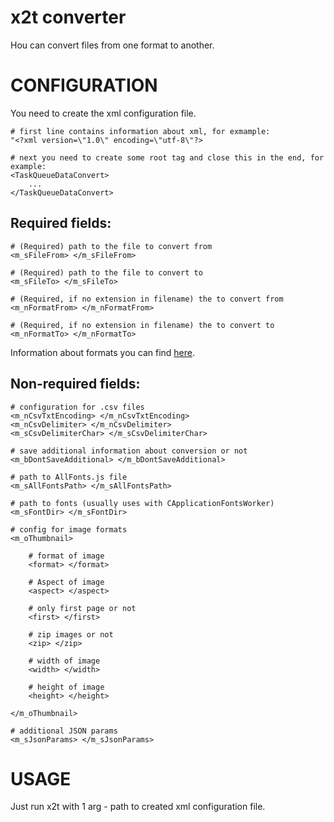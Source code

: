 x2t converter
=============

Нou can convert files from one format to another.

# CONFIGURATION
You need to create the xml configuration file.

	# first line contains information about xml, for exmample:
	"<?xml version=\"1.0\" encoding=\"utf-8\"?>

	# next you need to create some root tag and close this in the end, for example:
	<TaskQueueDataConvert>
		...
	</TaskQueueDataConvert>

## Required fields:

	# (Required) path to the file to convert from
	<m_sFileFrom> </m_sFileFrom>

	# (Required) path to the file to convert to
	<m_sFileTo> </m_sFileTo>

	# (Required, if no extension in filename) the to convert from
	<m_nFormatFrom> </m_nFormatFrom>

	# (Required, if no extension in filename) the to convert to
	<m_nFormatTo> </m_nFormatTo>

Information about formats you can find [here](https://github.com/ONLYOFFICE/core/blob/master/Common/OfficeFileFormats.h).

## Non-required fields:

	# configuration for .csv files
	<m_nCsvTxtEncoding> </m_nCsvTxtEncoding>
	<m_nCsvDelimiter> </m_nCsvDelimiter>
	<m_sCsvDelimiterChar> </m_sCsvDelimiterChar>

	# save additional information about conversion or not
	<m_bDontSaveAdditional> </m_bDontSaveAdditional>

	# path to AllFonts.js file
	<m_sAllFontsPath> </m_sAllFontsPath>

	# path to fonts (usually uses with CApplicationFontsWorker)
	<m_sFontDir> </m_sFontDir>

	# config for image formats
	<m_oThumbnail>

		# format of image
		<format> </format>

		# Aspect of image
		<aspect> </aspect>

		# only first page or not
		<first> </first>

		# zip images or not
		<zip> </zip>

		# width of image
		<width> </width>

		# height of image
		<height> </height>

	</m_oThumbnail>

	# additional JSON params
	<m_sJsonParams> </m_sJsonParams>

# USAGE
Just run x2t with 1 arg - path to created xml configuration file.